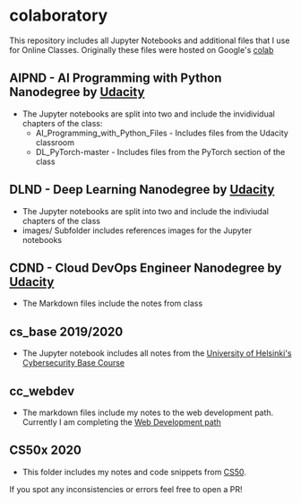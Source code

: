 # colaboratory

This repository includes all Jupyter Notebooks and additional files that I use for Online Classes.
Originally these files were hosted on Google's [colab](https://colab.research.google.com)

## AIPND - AI Programming with Python Nanodegree by [Udacity](https://eu.udacity.com/course/ai-programming-python-nanodegree--nd089)

* The Jupyter notebooks are split into two and include the invidividual chapters of the class:
  * AI_Programming_with_Python_Files - Includes files from the Udacity classroom
  * DL_PyTorch-master - Includes files from the PyTorch section of the class

## DLND - Deep Learning Nanodegree by [Udacity](https://eu.udacity.com/course/deep-learning-nanodegree--nd101)

* The Jupyter notebooks are split into two and include the indiviudal chapters of the class
* images/ Subfolder includes references images for the Jupyter notebooks

## CDND - Cloud DevOps Engineer Nanodegree by [Udacity](https://www.udacity.com/course/cloud-dev-ops-nanodegree--nd9991)

* The Markdown files include the notes from class

## cs_base 2019/2020

* The Jupyter notebook includes all notes from the [University of Helsinki's Cybersecurity Base Course](https://cybersecuritybase.mooc.fi/)

## cc_webdev

* The markdown files include my notes to the web development path. Currently I am completing the [Web Development path](https://www.codecademy.com/learn/paths/web-development)

## CS50x 2020

* This folder includes my notes and code snippets from [CS50](httsp://www.edx.org/cs50s-introduction-to-computer-science).

If you spot any inconsistencies or errors feel free to open a PR!
